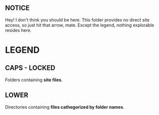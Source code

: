 ## NOTICE

Hey! I don't think you should be here. This folder provides no direct site access, so just hit that arrow, mate. Except the legend, nothing explorable resides here.

# LEGEND

## CAPS - LOCKED

Folders containing **site files**.

## LOWER

Directories containing **files cathegorized by folder names**.